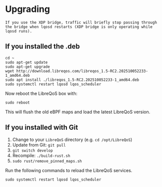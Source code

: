 # Upgrading

```{warning}
If you use the XDP bridge, traffic will briefly stop passing through the bridge when lqosd restarts (XDP bridge is only operating while lqosd runs).
```

## If you installed the .deb

```
cd ~
sudo apt-get update
sudo apt-get upgrade
wget http://download.libreqos.com/libreqos_1.5-RC2.202510052233-1_amd64.deb
sudo apt install ./libreqos_1.5-RC2.202510052233-1_amd64.deb
sudo systemctl restart lqosd lqos_scheduler
```

Now reboot the LibreQoS box with:
```
sudo reboot
```
This will flush the old eBPF maps and load the latest LibreQoS version.

## If you installed with Git

1. Change to your `LibreQoS` directory (e.g. `cd /opt/LibreQoS`)
2. Update from Git: `git pull`
3. ```git switch develop```
5. Recompile: `./build-rust.sh`
6. `sudo rust/remove_pinned_maps.sh`

Run the following commands to reload the LibreQoS services.

```shell
sudo systemctl restart lqosd lqos_scheduler
```
